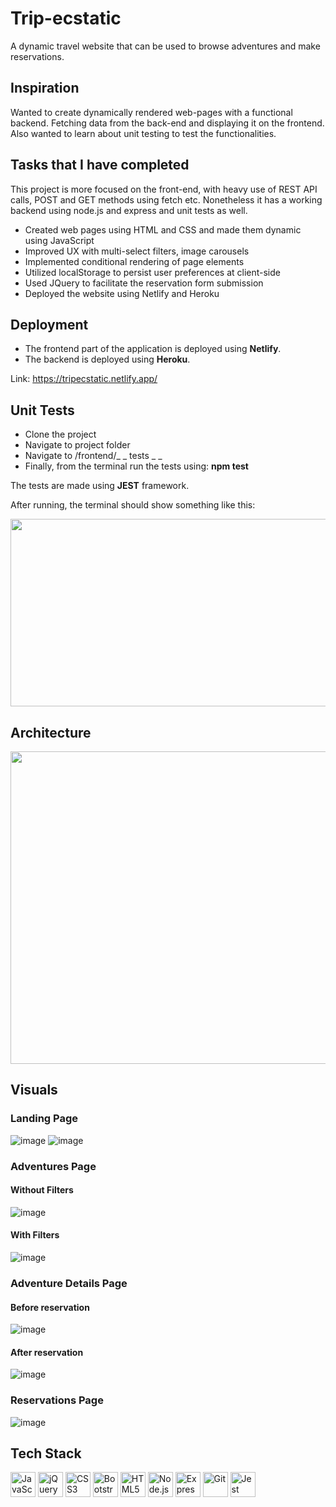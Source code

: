 # Trip-ecstatic
A dynamic travel website that can be used to browse adventures and make reservations.

## Inspiration
Wanted to create dynamically rendered web-pages with a functional backend. Fetching data from the back-end and displaying it on the frontend. Also wanted to learn about unit testing to test the functionalities. 

## Tasks that I have completed
This project is more focused on the front-end, with heavy use of REST API calls, POST and GET methods using fetch etc. Nonetheless it has a working backend using node.js and express and unit tests as well.
* Created web pages using HTML and CSS and made them dynamic using JavaScript
* Improved UX with multi-select filters, image carousels
* Implemented conditional rendering of page elements
* Utilized localStorage to persist user preferences at client-side
* Used JQuery to facilitate the reservation form submission
* Deployed the website using Netlify and Heroku
## Deployment
* The frontend part of the application is deployed using **Netlify**.
* The backend is deployed using **Heroku**.

Link: https://tripecstatic.netlify.app/
## Unit Tests
* Clone the project
* Navigate to project folder
* Navigate to /frontend/_ _ tests _ _ 
* Finally, from the terminal run the tests using: __npm test__

The tests are made using __JEST__ framework.

After running, the terminal should show something like this:

<p align="center">
  <img src="https://user-images.githubusercontent.com/58912231/153830738-c8875c8a-d7ec-4871-a4f5-2fe55b0aa895.png" width=700" height="300">
</p>


## Architecture
<p align="center">
  <img src="https://user-images.githubusercontent.com/58912231/153827507-d74551f2-0b02-48b2-b3ce-8a83b857eb99.png" width=600" height="500">
</p>
                                                                                                                                          
## Visuals
  ### Landing Page
  ![image](https://user-images.githubusercontent.com/58912231/153835603-c7369dab-46eb-4490-b22d-891c05930fbe.png)
  ![image](https://user-images.githubusercontent.com/58912231/153835965-f226ffa7-1635-4a55-be6f-05de7b782f28.png)
  
  ### Adventures Page
  #### Without Filters
  ![image](https://user-images.githubusercontent.com/58912231/153836280-cf5e3fa8-6408-4592-b925-115fcbd7411b.png)
  
  #### With Filters
  ![image](https://user-images.githubusercontent.com/58912231/153836580-10c21990-3b9d-46f9-84be-1a978835e37a.png)
  
  ### Adventure Details Page
  #### Before reservation
  ![image](https://user-images.githubusercontent.com/58912231/153836901-5d47c21d-813a-4f6b-9ade-92f89b2660ee.png)
  
  #### After reservation
  ![image](https://user-images.githubusercontent.com/58912231/153837481-743692b7-273e-469d-91f0-e1be6fc3e77e.png)

  ### Reservations Page
  ![image](https://user-images.githubusercontent.com/58912231/153837099-91b4d1cf-c3fa-4e66-a4c8-05334cc0f3d5.png)



## Tech Stack

<a href="https://developer.mozilla.org/en-US/docs/Web/JavaScript" title="JavaScript"><img src="https://github.com/get-icon/geticon/raw/master/icons/javascript.svg" alt="JavaScript" width="40px" height="40px"></a>
<a href="https://jquery.com/" title="jQuery"><img src="https://github.com/get-icon/geticon/raw/master/icons/jquery-icon.svg" alt="jQuery" width="40px" height="40px"></a>
<a href="https://www.w3.org/TR/CSS/" title="CSS3"><img src="https://github.com/get-icon/geticon/raw/master/icons/css-3.svg" alt="CSS3" width="40px" height="40px"></a>
<a href="https://getbootstrap.com/" title="Bootstrap"><img src="https://github.com/get-icon/geticon/raw/master/icons/bootstrap.svg" alt="Bootstrap" width="40px" height="40px"></a>
<a href="https://www.w3.org/TR/html5/" title="HTML5"><img src="https://github.com/get-icon/geticon/raw/master/icons/html-5.svg" alt="HTML5" width="40px" height="40px"></a>
<a href="https://nodejs.org/" title="Node.js"><img src="https://github.com/get-icon/geticon/raw/master/icons/nodejs-icon.svg" alt="Node.js" width="40px" height="40px"></a>
<a href="https://expressjs.com/" title="Express"><img src="https://github.com/get-icon/geticon/raw/master/icons/express.svg" alt="Express" width="40px" height="40px"></a>
<a href="https://git-scm.com/" title="Git"><img src="https://github.com/get-icon/geticon/raw/master/icons/git-icon.svg" alt="Git" width="40px" height="40px"></a>
<a href="https://jestjs.io/" title="Jest"><img src="https://github.com/get-icon/geticon/raw/master/icons/jest.svg" alt="Jest" width="40px" height="40px"></a>
                                                                                                                                          
